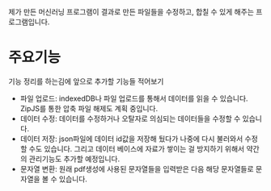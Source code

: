 제가 만든 머신러닝 프로그램이 결과로 만든 파일들을 수정하고, 합칠 수 있게 해주는 프로그램입니다.

# 주요기능

기능 정리를 하는김에 앞으로 추가할 기능들 적어보기

- 파일 업로드: indexedDB나 파일 업로드를 통해서 데이터를 읽을 수 있습니다. ZipJS를 통한 압축 파일 해제도 계획 중입니다.
- 데이터 수정: 데이터를 수정하거나 오탈자로 의심되는 데이터들을 수정할 수 있습니다.
- 데이터 저장: json파일에 데이터 id값을 저장해 뒀다가 나중에 다시 불러와서 수정할 수도 있습니다.
  그리고 데이터 베이스에 자료가 쌓이는 걸 방지하기 위해서 약간의 관리기능도 추가할 예정입니다.
- 문자열 변환: 원래 pdf생성에 사용된 문자열들을 입력받은 다음 해당 문자열들로 문자열을 볼 수 있습니다.
